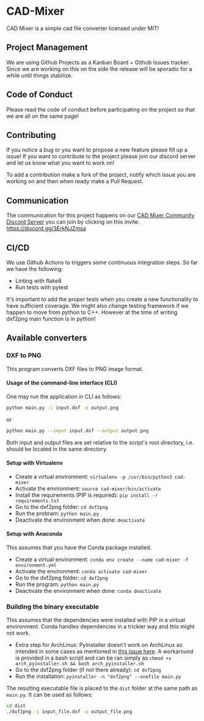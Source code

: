 # CAD-Mixer
CAD Mixer is a simple cad file converter licensed under MIT!

## Project Management
We are using Github Projects as a Kanban Board + Github Issues tracker. Since we are working on this on the side the release will be sporadic for a while until things stabilize.

## Code of Conduct
Please read the code of conduct before participating on the project so that we are all on the same page!

## Contributing
If you notice a bug or you want to propose a new feature please fill up a issue!
If you want to contribute to the project please join our discord server and let us know what you want to work on!

To add a contribution make a fork of the project, notify which issue you are working on and then when ready make a Pull Request.


## Communication
The communication for this project happens on our [CAD Mixer Community Discord Server](https://discord.gg/3ErkNJZmsa) you can join by clicking on this invite: https://discord.gg/3ErkNJZmsa


## CI/CD
We use Github Actions to triggers some continuous integration steps. So far we have the following:
- Linting with flake8
- Run tests with pytest

It's important to add the proper tests when you create a new functionality to have sufficient coverage. We might also change testing framework if we happen to move from python to C++. However at the time of writing dxf2png main function is in python!

## Available converters
### DXF to PNG
This program converts DXF files to PNG image format.

#### Usage of the command-line interface (CLI)
One may run the application in CLI as follows:
```bash
python main.py -i input.dxf -o output.png
```
or
```bash
python main.py --input input.dxf --output output.png
```
Both input and output files are set relative to the script's root directory, i.e. should be located in the same directory.

#### Setup with Virtualenv
* Create a virtual environment: `virtualenv -p /usr/bin/python3 cad-mixer`
* Activate the environment: `source cad-mixer/bin/activate`
* Install the requirements (PIP is required): `pip install -r requirements.txt`
* Go to the dxf2png folder: `cd dxf2png`
* Run the probram: `python main.py`
* Deactivate the environment when done: `deactivate`

#### Setup with Anaconda
This assumes that you have the Conda package installed.
* Create a virtual environment: `conda env create --name cad-mixer -f environment.yml`
* Activate the environment: `conda activate cad-mixer`
* Go to the dxf2png folder: `cd dxf2png`
* Run the program: `python main.py`
* Deactivate the environment when done: `conda deactivate`

### Building the binary executable

This assumes that the dependencies were installed with PIP in a virtual environment. Conda handles dependencies in a trickier way and this might not work.

* Extra step for ArchLinux: PyInstaller doesn't work on ArchLinux as intended in some cases as mentioned in [this issue here](https://github.com/pyinstaller/pyinstaller/issues/5540). A workaround is provided in a bash script and can be ran simply as `chmod +x arch_pyinstaller.sh && bash arch_pyinstaller.sh`
* Go to the dxf2png folder (if not there already): `cd dxf2png`
* Run the installation: `pyinstaller -n "dxf2png" --onefile main.py`

The resulting executable file is placed to the `dist` folder at the same path as `main.py`. It can be used as follows:
```sh
cd dist
./dxf2png -i input_file.dxf -o output_file.png
```
